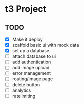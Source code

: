 # t3 Project

## TODO

- [x] Make it deploy
- [x] scaffold basic ui with mock data
- [x] set up a database
- [ ] attach database to ui
- [ ] add authentication
- [ ] add image upload
- [ ] error management
- [ ] routing/image page 
- [ ] delete button
- [ ] analytics
- [ ] ratelimiting 